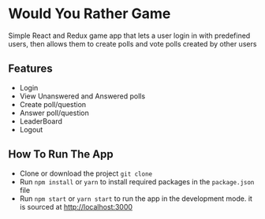 # Would You Rather Game

Simple React and Redux game app that lets a user login in with predefined users, then allows them to create polls and vote polls created by other users 

## Features
- Login
- View Unanswered and Answered polls
- Create poll/question
- Answer poll/question
- LeaderBoard
- Logout

## How To Run The App

- Clone or download the project `git clone` 
- Run `npm install` or `yarn` to install required packages in the `package.json` file
- Run `npm start` or `yarn start` to run the app in the development mode. it is sourced at [http://localhost:3000](http://localhost:3000)
